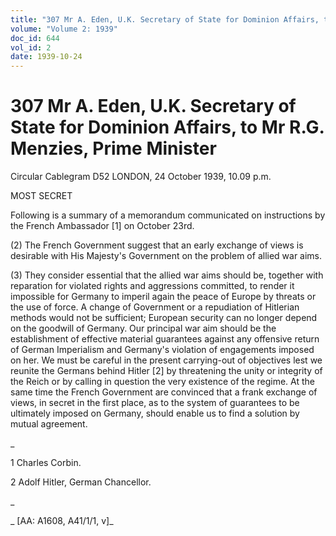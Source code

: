 ```yaml
---
title: "307 Mr A. Eden, U.K. Secretary of State for Dominion Affairs, to Mr R.G. Menzies, Prime Minister"
volume: "Volume 2: 1939"
doc_id: 644
vol_id: 2
date: 1939-10-24
---
```


# 307 Mr A. Eden, U.K. Secretary of State for Dominion Affairs, to Mr R.G. Menzies, Prime Minister

Circular Cablegram D52 LONDON, 24 October 1939, 10.09 p.m.

MOST SECRET

Following is a summary of a memorandum communicated on instructions by the French Ambassador [1] on October 23rd.

(2) The French Government suggest that an early exchange of views is desirable with His Majesty's Government on the problem of allied war aims.

(3) They consider essential that the allied war aims should be, together with reparation for violated rights and aggressions committed, to render it impossible for Germany to imperil again the peace of Europe by threats or the use of force. A change of Government or a repudiation of Hitlerian methods would not be sufficient; European security can no longer depend on the goodwill of Germany. Our principal war aim should be the establishment of effective material guarantees against any offensive return of German Imperialism and Germany's violation of engagements imposed on her. We must be careful in the present carrying-out of objectives lest we reunite the Germans behind Hitler [2] by threatening the unity or integrity of the Reich or by calling in question the very existence of the regime. At the same time the French Government are convinced that a frank exchange of views, in secret in the first place, as to the system of guarantees to be ultimately imposed on Germany, should enable us to find a solution by mutual agreement.

_

1 Charles Corbin.

2 Adolf Hitler, German Chancellor.

_

_ [AA: A1608, A41/1/1, v]_
